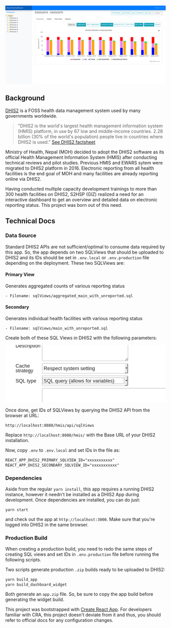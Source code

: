 ![A DHIS2 App with charts and graphs displaying reporting status](images/app-preview.png "App Preview")

## Background
[DHIS2](https://www.dhis2.org/) is a FOSS health data management system used by many governments worldwide. 

> "DHIS2 is the world's largest health management information system (HMIS) platform, in use by 67 low and middle-income countries. 2.28 billion (30% of the world's population) people live in countries where DHIS2 is used." [See DHIS2 factsheet](https://www.dhis2.org/inaction)

Ministry of Health, Nepal (MOH) decided to
adopt the DHIS2 software as its official Health Management Information System (HMIS) after conducting technical reviews and pilot studies. Previous HMIS and EWARS sytem were migrated to DHIS2 platform in 2016. Electronic reporting from all health facilities is the end goal of MOH and many facilities are already reporting online via DHIS2. 

Having conducted multiple capacity development trainings to more than 300 health facilities on DHIS2, S2HSP (GIZ) realized a need for an interactive dashboard to get an overview and detailed data on electronic reporting status. This project was born out of this need.

## Technical Docs
### Data Source
Standard DHIS2 APIs are not sufficient/optimal to consume data required by this app. So, the app depends on two SQLViews that should be uploaded to DHIS2 and its IDs should be set in `.env.local` or `.env.production` file depending on the deployment. These two SQLViews are:

#### Primary View 
Generates aggregated counts of various reporting status

    - Filename: sqlViews/aggregated_main_with_unreported.sql

#### Secondary 
Generates individual health facilities with various reporting status

    - Filename: sqlViews/main_with_unreported.sql

Create both of these SQL Views in DHIS2 with the following parameters:

![DHIS2 SQL View Configuration](images/dhis2-sqlview.png)

Once done, get IDs of SQLViews by querying the DHIS2 API from the browser at URL:

    http://localhost:8080/hmis/api/sqlViews

Replace `http://localhost:8080/hmis/` with the Base URL of your DHIS2 installation. 

Now, copy `.env` to `.env.local` and set IDs in the file as:

    REACT_APP_DHIS2_PRIMARY_SQLVIEW_ID="xxxxxxxxxxx"
    REACT_APP_DHIS2_SECONDARY_SQLVIEW_ID="xxxxxxxxxxx"


### Dependencies
Aside from the regular `yarn install`, this app requires a running DHIS2 instance, however it needn't be installed as a DHIS2 App during development. Once dependencies are installed, you can do just:

    yarn start

and check out the app at `http://localhost:3000`. Make sure that you're logged into DHIS2 in the same browser.




### Production Build
When creating a production build, you need to redo the same steps of creating SQL views and set IDs in `.env.production` file before running the following scripts.

Two scripts generate production `.zip` builds ready to be uploaded to DHIS2:

    yarn build_app
    yarn build_dashboard_widget

Both generate an `app.zip` file. So, be sure to copy the app build before generating the widget build.


This project was bootstrapped with [Create React App](https://github.com/facebookincubator/create-react-app). For developers familiar with CRA, this project doesn't deviate from it and thus, you should refer to official docs for any configuration changes.